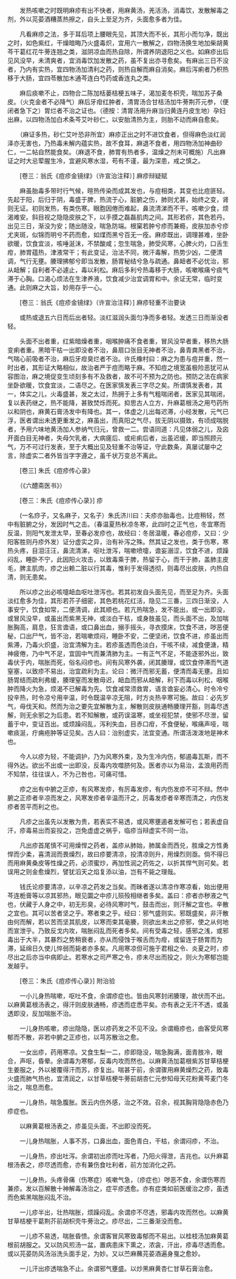 <!-- { "loadSidebar": true } -->
　　发热咳嗽之时既明麻疹有出不快者，用麻黄汤，羌活汤，消毒饮，发散解毒之剂，外以芫荽酒糟蒸热擦之，自头上至足为齐，头面愈多者为佳。

　　凡看麻疹之法，多于耳后项上腰眼先见，其顶大而不长，其形小而匀净，既出之时，如色紫红，干燥暗晦乃火盛毒炽，宜用六一散解之，四物汤换生地加柴胡黄芩干葛红花牛蒡连翘之类，滋阴凉血而热自除，所谓养阴退阳之义也。如麻疹出后见风没早，未清爽者，宜消毒饮加发散之药，虽不复出亦寻愈矣。有麻出三日不没者，乃内有实热，宜四物汤加清利之药，则热自解而麻自消矣。麻后泻痢者乃积热移于大肠，宜四苓散加木通芩连白芍药或香连丸之类。

　　麻后痰嗽不止，四物合二陈加栝蒌桔梗五味子，渴加麦冬枳壳，喘加苏子桑皮。（火克金者不必降气）麻后牙疳红肿者，清胃汤合甘桔汤加牛蒡荆芥元参，（便闭者急下之）胃烂者不治之证也。（德按：清胃汤用升麻当归黄连丹皮生地）孕妇出麻，以四物汤加白术条芩艾叶砂仁，以安胎清热为主，则胎不动而麻自愈矣。

　　（麻证多热，砂仁艾叶恐非所宜）麻疹正出之时不进饮食者，但得麻色淡红润泽亦无害也，乃热毒未解内蕴实热，故不食耳，麻退不食者，用四物汤加神曲砂仁，一二帖自然能食矣。（麻退不食，肺胃有热者多，温燥之剂未可概施）凡出麻证之时大忌荤腥生冷，宜避风寒水湿，苟有不谨，最为深患，戒之慎之。

　　[卷三：翁氏《痘疹金镜绿》（许宣治注释）] 麻疹辩疑赋 

　　麻虽胎毒多带时行气候，暄热传染而成其发也，与痘相类，其变也比痘匪轻。先起于阳，后归于阴，毒盛于脾，热流于心，脏腑之伤，肺则尤甚，始终之变，肾则无证。初则发热，有类伤寒。眼胞因倦而难起，鼻流清涕而不干。咳嗽少食，烦渴难安。斜目视之隐隐皮肤之下，以手摸之磊磊肌肉之间。其形若疥，其色若丹。出见三日，渐没为安；随出随没，喘急防端。根窠若肿兮疹而兼瘾，皮肤加赤兮疹尤夹斑，似锦而明兮不药而愈，如煤而黑兮百无一痊。麻疹既出，调理甚难，坐卧欲暖，饮食宜淡，咳唾涎沫，不禁酸咸；忽生喘急，肺受风寒，心脾火灼，口舌生疳，肺胃蕴热，津液常干；有此变证，治法不同，微汗毒解，热势少凶，二便清调，气行无壅。腠理拂郁兮即当发散，肠胃秘结兮急与疏通。鼻衄者不必忧治，邪从衄解；自利者不必遽止，毒以利松。麻后多利兮热毒移于大肠，咳嗽喉痛兮痰气滞于心胸。口渴心烦法在生津养液，饮食减少治宜调胃和中。余证无常，临时变通。此则麻之大旨，妙用存乎一心。

　　[卷三：翁氏《痘疹金镜绿》（许宣治注释）] 麻疹轻重不治要诀 

　　或热或退五六日而后出者轻。淡红滋润头面匀净而多者轻。发透三日而渐没者轻。

　　头面不出者重，红紫暗燥者重，咽喉肿痛不食者重，冒风没早者重，移热大肠变痢者重。黑暗干枯一出即没者不治，鼻扇口张目无神者不治，鼻青粪黑者不治，气喘心前吸者不治，麻后牙疳臭烂者不治。许氏橡村曰：麻之为患与痘并重，然一时出者，其形证大略相似，故治者严于痘而略于麻。不知痘之境宽虽极险恶犹可从容图治，麻之境促变生顷刻多有不及救者，故不可不预为之防也。预防之法在病家坐卧欲暖，饮食宜淡，二语尽之。在医家慎发表三字尽之矣。所谓慎发表者，其一，体实之儿，火毒盛甚，发之太过，热拥于上多有气粗喘闭者，医家见其喘闭，复以表药继之，热不能降，甚致焚烁而死。抑思古人立方，升麻葛根汤之用芍药所以和阴也，麻黄石膏汤发中有降也。其一，体虚之儿出每迟滞，小经发散，元气已浮，医者谓出未透更重发之，麻虽出，而真阳之气尽，拔无阴以摄致，有顷成喘脱者，予用六味地黄汤加人参纳气归元，曾救一二。尝语同道：凡见体弱之儿，及囟开面白目无神者，失母欠乳者，大病瘥后、或疟痢后者，出虽迟缓，即当照顾元气，万不可过行发表，至于大概出见及轻重不治等证，守此数条，真屡试屡中之言，除虚实二者外皆当字字遵之，虽千状万变总不离此。

　　[卷三] 朱氏《痘疹传心录》 

　　（《六醴斋医书》） 

　　[卷三：朱氏《痘疹传心录》] 疹 

　　(一名痧子，又名麻子，又名子）朱氏济川曰：夫疹亦胎毒也，比痘稍轻，然中有脏腑之分，发因时气之击。（春温夏热秋凉冬寒，此四时之正气也，冬宜寒而反温，则阳气发泄太早，至春必发疹也，故经曰：冬居温暖，春必痘疹，又曰：少阳客胜则丹疹外发）证分虚实之异，治有补泻之殊。然其证之发也，类于伤寒，寒热头疼，目泪汪汪，鼻流清涕，呕吐泄泻，喘嗽喷嚏，谵妄溺涩，饮食不进，烦躁闷乱，睡卧不宁，此因阳火攻击，以致毒乘于脾，热留于心，而干于肺，盖肺主皮毛，脾主肌肉，疹之出赖二脏以行其毒，惟利于发得透彻，则毒尽出皮肤，内热自清，则无患矣。

　　所以疹之出必咳嚏衄血呕吐泄泻也。若其初发自头面先见，而至足为齐。头面淡红愈多为佳，其形若芥子细密，其色若桃花红活，隐见二三番，三四日渐没，人事安宁，饮食如常，二便清调，此其顺也。若亢热喘急，发不能出，或一出即没，或冒风没早，或虽出而紫黑无神，或淡白干枯，或身肢虽见，而头面不出，及加喘胀胸高，肩息，狂言谵语，或口鼻出血，搦手摇头，寻衣摸床，饮食不进，哕恶便秘，口出尸气，皆不治，若喘嗽烦闷，睡卧不安，二便坚闭，饮食不进，疹虽出而紫滞，乃毒火炽盛，治宜清解为主。若疹虽透而色淡白，干咳不续，减食便溏，精神疲倦，乃中气不足，宜固中气而兼清肺为主。一有正气不足，不能逐邪外出，致毒伏于内，喘胀而死，俗名闷疹也。间有风寒外袭，闭其腠理，或饮食停滞而气道窒塞，以致疹不易出，治宜疏利为主。论曰：微汗而邪无蓄，便清而毒无壅。且如肠胃结而疏利弗缓，腠理窒而发散毋迟，衄血而邪从衄解，利下而毒以利松，咽喉肿而降火为急，烦渴不已解毒为先。饮食减常须救胃，语言谵妄必清心。时令冷兮投辛热，时令凉兮用辛温，时令既温辛凉无阻，时方炎热辛寒可施。故曰：必先岁气，毋伐天和。然而为治之要先宜解散为主，解散则皮肤通畅腠理开豁，则毒尽透解，则无余邪之为后患。若不知解散，或药误温寒，或坐视犯禁，使邪不尽泄，留蓄于中，变证百出。或烦躁闷乱，泻利失血，目赤口疳，不食便秘，喉痛声哑，喘嗽痰涎，疔痈疮肿等证见矣。古人曰：治别虚实，法宜变通。所谓活泼泼地是神术也。

　　今人以疹为轻，不能调护，乃为风寒外束，及为生冷内伤，郁遏毒瓦斯，而不得外达。欲出不出或一出即没，反毒内攻噬脐何及。医者亦以为易治，孟浪用药而不知禁，往往误人，不为己咎也，可痛可惜。

　　疹之出有中腑之正疹，有风寒发疹，有厉毒发疹，有内伤发疹不可不辩。然中腑之正疹者辛凉而发之，风寒发疹者辛温而汗之，厉毒发疹者辛寒而清之，内伤发疹者苦平而利之也。

　　凡疹之出虽先以发散为贵，若表实不易透，或风寒壅遏者发解可也；若表虚自汗，疹毒易出而妄投之，岂免虚虚之祸乎，临疹当辩虚实不同一治。

　　凡出疹首尾慎不可用燥悍之药者，盖疹从肺始，肺属金而西兑，胜燥之方性勇悍而少柔，喜清润而畏燥烈，故曰疹要清凉，投清凉则升，用燥烈则亟。倘不得已而用麻黄桑皮等性燥之药，必须蜜炒，再加性润之药佐之，以折其悍气则可矣。若误用之则金愈燥烈，譬犹滔天之焰复添以油，岂有不毙之理哉。

　　钱氏论疹要清凉，以辛凉之药发之当矣。而昧者遂以清凉作寒凉看，始出便用芩连栀膏等以凉其邪热，眼见圜之中疹儿殒殁相继者多矣。盖曰：疹者亦秽液之气也，伏藏于人身之中，初无形臭，必待风寒时气，鼓击而出，则汗解之宜也。辛散之宜也。其可以苦者坚之乎。寒者束之乎。经曰：邪气盛则实。邪既盛矣，非汗散由何而解，若以苦而坚其肌皮，以寒而束其毫腠，则欲出未出之疹邪，使之从何地而宣泄乎。乃致反戈内攻，喘胀闷乱而死者多矣。间有受毒之轻，感邪之浅，或邪毒出于大半，其暴烈之势稍衰者，亦从而侵蚀于喉舌而为疳，或留连于肠胃而为滞，延绵日久使儿悴弱而毙者亦多矣。凡用寒凉但可施于君相之令、炎夏之时，疹尽出之后亦当中病即止。若寒水之司严寒之令，疹未尽出而投之，则火为寒郁岂能发越乎。

　　[卷三：朱氏《痘疹传心录》] 附治验 

　　一小儿身热喘嗽，呕吐不食，余谓疹症也。皆由风寒封闭腠理，故伏而不出。以麻黄葛根汤表之，得汗则皮肤通畅，疹透而症悉平矣。亦有表之无汗不透，或虽透即没，反加喘胀不治。

　　一儿身热咳嗽，疹出隐隐，医以疹药发之不见不没。余谓瘾疹也，由客受风寒郁而不散，非若中腑之正疹也，以芎苏散治之愈。

　　一女出疹，药用寒凉。又食生梨一二，疹即隐没，喘急胸满，面青肢冷，眼合，声呕，昏晕。余谓毒为寒郁，反毒内攻而然也。以麻黄汤加葛根紫苏甘草桔梗生姜服之，外以被覆得汗而苏，疹复出。喘甚于前，余谓骤用麻黄燥烈之药，致毒火盛而肺气热也，宜清润之，以甘草桔梗牛蒡前胡杏仁元参知母天花粉黄芩麦门冬治之，喘息而愈。

　　一儿身热，喘急腹胀。医云内伤外感，治之不效。召余，视其胸背隐隐赤色乃疹症也。

　　以麻黄葛根汤表之，疹虽见头面，不出即没而死。

　　一儿身热喘胀，人事不苏，口鼻出血，面色青白，干枯，余谓闷疹，不治。

　　一儿身热，疹出吐泻。余谓初出疹而吐泻者，乃阳火得泄，吉兆也。以升麻葛根汤表之，疹尽透而愈，亦有兼伤食吐利者，前方加消化之药。

　　一儿身热，头疼骨痛（伤寒症）咳嗽气急，（疹症也）哕恶不食，余谓伤寒而兼疹。发以百解散十神解毒汤治之，症平疹透愈。亦有症类如前医缓治之疹，虽透而色紫黑喘胀闷乱不治。

　　一儿疹半出，壮热喘胀，烦躁闷乱。余谓疹不尽透，邪毒内攻而然也。以麻黄甘草桔梗干葛荆芥前胡枳壳牛蒡治之。疹尽出，二三番渐没而愈。

　　一儿疹不易透，喘胀昏愦。余谓客冒风寒致毒郁而不易出。以桂枝汤加麻黄葛根前胡服之。又以防风煎汤一盆，置病患床下熏之，浓衾，汗出，疹毒尽透而愈。或以芫荽防风汤浴洗头面手足，为妙。又以苎麻蘸芫荽酒遍身戛之愈妙。

　　一儿汗出疹透喘急不止。余谓邪气壅盛。以炒黑麻黄杏仁甘草石膏治愈。

